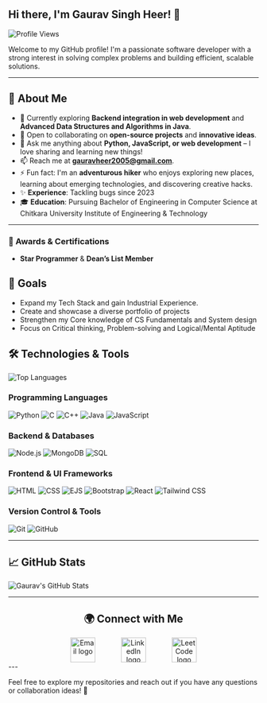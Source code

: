 ## Hi there, I'm Gaurav Singh Heer! 👋

![Profile Views](https://komarev.com/ghpvc/?username=Gaurav-Singh-Heer&color=brightgreen)

Welcome to my GitHub profile! I'm a passionate software developer with a strong interest in solving complex problems and building efficient, scalable solutions.

---

## 🚀 About Me

- 🌱 Currently exploring **Backend integration in web development** and **Advanced Data Structures and Algorithms in Java**.
- 👯 Open to collaborating on **open-source projects** and **innovative ideas**.  
- 💬 Ask me anything about **Python, JavaScript, or web development** – I love sharing and learning new things!  
- 📫 Reach me at **[gauravheer2005@gmail.com](mailto:gauravheer2005@gmail.com)**.  
- ⚡ Fun fact: I'm an **adventurous hiker** who enjoys exploring new places, learning about emerging technologies, and discovering creative hacks.  
- ✨ **Experience**: Tackling bugs since 2023
- 🎓 **Education**: Pursuing Bachelor of Engineering in Computer Science at Chitkara University Institute of Engineering & Technology
---

### 🏅 Awards & Certifications
- **Star Programmer** & **Dean’s List Member**
<!-- - **Certifications**: -->

## 🎯 Goals
- Expand my Tech Stack and gain Industrial Experience.
- Create and showcase a diverse portfolio of projects
- Strengthen my Core knowledge of CS Fundamentals and System design
- Focus on Critical thinking, Problem-solving and Logical/Mental Aptitude

## 🛠️ Technologies & Tools
![Top Languages](https://github-readme-stats.vercel.app/api/top-langs/?username=Gaurav-Singh-Heer&layout=compact&theme=radical)

### **Programming Languages**

![Python](https://img.shields.io/badge/-Python-333333?style=flat&logo=python)
![C](https://img.shields.io/badge/-C-333333?style=flat&logo=c)
![C++](https://img.shields.io/badge/-C++-333333?style=flat&logo=c%2B%2B)
![Java](https://img.shields.io/badge/-Java-333333?style=flat&logo=java)
![JavaScript](https://img.shields.io/badge/-JavaScript-333333?style=flat&logo=javascript)

### **Backend & Databases**

![Node.js](https://img.shields.io/badge/-Node.js-333333?style=flat&logo=node.js)
![MongoDB](https://img.shields.io/badge/-MongoDB-333333?style=flat&logo=mongodb)
![SQL](https://img.shields.io/badge/-SQL-333333?style=flat&logo=sqlite)

### **Frontend & UI Frameworks**

![HTML](https://img.shields.io/badge/-HTML-333333?style=flat&logo=html5)
![CSS](https://img.shields.io/badge/-CSS-333333?style=flat&logo=css3)
![EJS](https://img.shields.io/badge/-EJS-333333?style=flat&logo=ejs)
![Bootstrap](https://img.shields.io/badge/-Bootstrap-333333?style=flat&logo=bootstrap) 
![React](https://img.shields.io/badge/-React-333333?style=flat&logo=react)
![Tailwind CSS](https://img.shields.io/badge/-Tailwind%20CSS-333333?style=flat&logo=tailwind-css)

### **Version Control & Tools**

![Git](https://img.shields.io/badge/-Git-333333?style=flat&logo=git)
![GitHub](https://img.shields.io/badge/-GitHub-333333?style=flat&logo=github)

---

## 📈 GitHub Stats

![Gaurav's GitHub Stats](https://github-readme-stats.vercel.app/api?username=Gaurav-Singh-Heer&show_icons=true&theme=radical)

---

<h2 align="center">🌍 Connect with Me</h2>

<div align="center" style="display: flex; justify-content: center; gap: 20px;">
  <a href="https://www.linkedin.com/in/gaurav-singh-heer-788804280/" target="_blank" title="LinkedIn">
    <img src="https://img.icons8.com/?size=100&id=xuvGCOXi8Wyg&format=png&color=000000" height="50" alt="Email logo" />
  </a>
   &nbsp;&nbsp;&nbsp; 
  <a href="https://leetcode.com/u/Gaurav_Singh_Heer/" target="_blank" title="LeetCode">
    <img src="https://img.icons8.com/?size=100&id=wDGo581Ea5Nf&format=png&color=000000" height="50" alt="LinkedIn logo" />
  </a>
   &nbsp;&nbsp;&nbsp;
  <a href="mailto:gauravheer2005@gmail.com" target="_blank" title="Email">
    <img src="https://img.icons8.com/?size=100&id=P7UIlhbpWzZm&format=png&color=000000" height="50" alt="LeetCode logo" />
  </a>
</div>
---


Feel free to explore my repositories and reach out if you have any questions or collaboration ideas! 🚀

<!--
**Gaurav-Singh-Heer/Gaurav-Singh-Heer** is a ✨ _special_ ✨ repository because its `README.md` (this file) appears on your GitHub profile.

Here are some ideas to get you started:

- 🔭 I’m currently working on ...
- 🌱 I’m currently learning ...
- 👯 I’m looking to collaborate on ...
- 🤔 I’m looking for help with ...
- 💬 Ask me about ...
- 📫 How to reach me: ...
- 😄 Pronouns: ...
- ⚡ Fun fact: ...
-->
